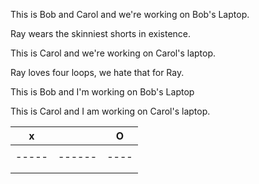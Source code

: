 This is Bob and Carol and we're working on Bob's Laptop.

Ray wears the skinniest shorts in existence.


This is Carol and we're working on Carol's laptop.

Ray loves four loops, we hate that for Ray.

This is Bob and I'm working on Bob's Laptop

This is Carol and I am working on Carol's laptop.

   x |      | O
-----|------|----
 |      |
-----|------|----
     |      |
     |      |